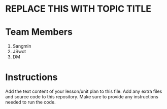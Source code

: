 # REPLACE THIS WITH TOPIC TITLE
# Team Members
1. Sangmin
2. JSwot
3. DM

# Instructions
Add the text content of your lesson/unit plan to this file. Add any extra files and source code to this repository. Make sure to provide any instructions needed to run the code.

